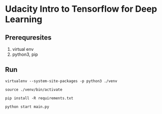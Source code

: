 # Udacity Intro to Tensorflow for Deep Learning

## Prerequresites
1. virtual env  
2. python3, pip  

## Run
```virtualenv --system-site-packages -p python3 ./venv```  

```source ./venv/bin/activate```  

```pip install -R requirements.txt```  

```python start main.py```  

